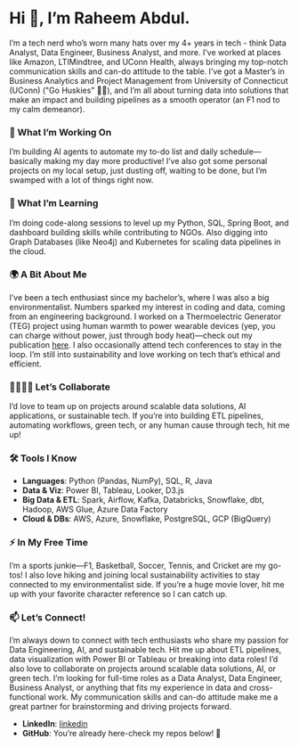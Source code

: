 
<!--
## Hi there 👋
**rheemb/rheemb** is a ✨ _special_ ✨ repository because its `README.md` (this file) appears on your GitHub profile.

Here are some ideas to get you started:

- 🔭 I’m currently working on ...
- 🌱 I’m currently learning ...
- 👯 I’m looking to collaborate on ...
- 🤔 I’m looking for help with ...
- 💬 Ask me about ...
- 📫 How to reach me: ...
- 😄 Pronouns: ...
- ⚡ Fun fact: ...
-->

# Hi 👋, I’m Raheem Abdul.
I’m a tech nerd who’s worn many hats over my 4+ years in tech - think Data Analyst, Data Engineer, Business Analyst, and more. I’ve worked at places like Amazon, LTIMindtree, and UConn Health, always bringing my top-notch communication skills and can-do attitude to the table. I’ve got a Master’s in Business Analytics and Project Management from University of Connecticut (UConn) ("Go Huskies" 🐺🐾), and I’m all about turning data into solutions that make an impact and building pipelines as a smooth operator (an F1 nod to my calm demeanor).

### 🔭 What I’m Working On
I’m building AI agents to automate my to-do list and daily schedule—basically making my day more productive! I’ve also got some personal projects on my local setup, just dusting off, waiting to be done, but I’m swamped with a lot of things right now.

### 🌱 What I’m Learning
I’m doing code-along sessions to level up my Python, SQL, Spring Boot, and dashboard building skills while contributing to NGOs. Also digging into Graph Databases (like Neo4j) and Kubernetes for scaling data pipelines in the cloud.

### 🌍 A Bit About Me
I’ve been a tech enthusiast since my bachelor’s, where I was also a big environmentalist. Numbers sparked my interest in coding and data, coming from an engineering background. I worked on a Thermoelectric Generator (TEG) project using human warmth to power wearable devices (yep, you can charge without power, just through body heat)—check out my publication [here](https://www.academia.edu/38185187/Wireless_Charge_of_Wearable_device_Using_HUmanwarmth_pdf). I also occasionally attend tech conferences to stay in the loop. I’m still into sustainability and love working on tech that’s ethical and efficient.

### 🫱🏼‍🫲🏼 Let’s Collaborate
I’d love to team up on projects around scalable data solutions, AI applications, or sustainable tech. If you’re into building ETL pipelines, automating workflows, green tech, or any human cause through tech, hit me up!

### 🛠️ Tools I Know
- **Languages**: Python (Pandas, NumPy), SQL, R, Java  
- **Data & Viz**: Power BI, Tableau, Looker, D3.js  
- **Big Data & ETL**: Spark, Airflow, Kafka, Databricks, Snowflake, dbt, Hadoop, AWS Glue, Azure Data Factory  
- **Cloud & DBs**: AWS, Azure, Snowflake, PostgreSQL, GCP (BigQuery)  

### ⚡ In My Free Time
I’m a sports junkie—F1, Basketball, Soccer, Tennis, and Cricket are my go-tos! I also love hiking and joining local sustainability activities to stay connected to my environmentalist side. If you’re a huge movie lover, hit me up with your favorite character reference so I can catch up.

### 📫 Let’s Connect!
I’m always down to connect with tech enthusiasts who share my passion for Data Engineering, AI, and sustainable tech. Hit me up about ETL pipelines, data visualization with Power BI or Tableau or breaking into data roles! I’d also love to collaborate on projects around scalable data solutions, AI, or green tech. I’m looking for full-time roles as a Data Analyst, Data Engineer, Business Analyst, or anything that fits my experience in data and cross-functional work. My communication skills and can-do attitude make me a great partner for brainstorming and driving projects forward.  
- **LinkedIn**: [linkedin](https://linkedin.com/in/raheem-abdul)  
- **GitHub**: You’re already here-check my repos below! 🐙  


[Drop me a line if you want to chat about data, green tech, or the latest F1 race—I’m always up for a good talk! 😄]::
